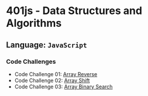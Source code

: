 # 401js - Data Structures and Algorithms

## Language: `JavaScript`

### Code Challenges

- Code Challenge 01: [Array Reverse](code-challenges/array-reverse/README.md)
- Code Challenge 02: [Array Shift](code-challenges/array-shift/README.md)
- Code Challenge 03: [Array Binary Search](code-challenges/array-binary-search/README.md)